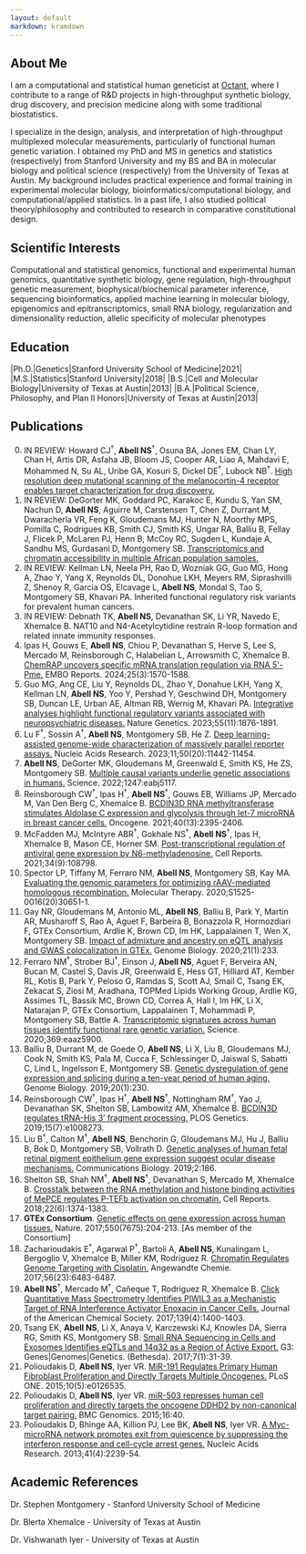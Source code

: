```yaml
---
layout: default
markdown: kramdown
---
```


## About Me

I am a computational and statistical human geneticist at [Octant](https://www.octant.bio/), where I contribute to a range of R&D projects in high-throughput synthetic biology, drug discovery, and precision medicine along with some traditional biostatistics.

I specialize in the design, analysis, and interpretation of high-throughput multiplexed molecular measurements, particularly of functional human genetic variation. I obtained my PhD and MS in genetics and statistics (respectively) from Stanford University and my BS and BA in molecular biology and political science (respectively) from the University of Texas at Austin. My background includes practical experience and formal training in experimental molecular biology, bioinformatics/computational biology, and computational/applied statistics. In a past life, I also studied political theory/philosophy and contributed to research in comparative constitutional design.

## Scientific Interests

Computational and statistical genomics, functional and experimental human genomics, quantitative synthetic biology, gene regulation, high-throughput genetic measurement, biophysical/biochemical parameter inference, sequencing bioinformatics, applied machine learning in molecular biology, epigenomics and epitranscriptomics, small RNA biology, regularization and dimensionality reduction, allelic specificity of molecular phenotypes

## Education

|Ph.D.|Genetics|Stanford University School of Medicine|2021|
|M.S.|Statistics|Stanford University|2018|
|B.S.|Cell and Molecular Biology|University of Texas at Austin|2013|
|B.A.|Political Science, Philosophy, and Plan II Honors|University of Texas at Austin|2013|

## Publications
0. IN REVIEW: Howard CJ<sup>&dagger;</sup>, **Abell NS**<sup>&dagger;</sup>, Osuna BA, Jones EM, Chan LY, Chan H, Artis DR, Asfaha JB, Bloom JS, Cooper AR, Liao A, Mahdavi E, Mohammed N, Su AL, Uribe GA, Kosuri S, Dickel DE<sup>&dagger;</sup>, Lubock NB<sup>&dagger;</sup>. [High resolution deep mutational scanning of the melanocortin-4 receptor enables target characterization for drug discovery.](https://www.biorxiv.org/content/10.1101/2024.10.11.617882v1)
0. IN REVIEW: DeGorter MK, Goddard PC, Karakoc E, Kundu S, Yan SM, Nachun D, **Abell NS**, Aguirre M, Carstensen T, Chen Z, Durrant M, Dwaracherla VR, Feng K, Gloudemans MJ, Hunter N, Moorthy MPS, Pomilla C, Rodrigues KB, Smith CJ, Smith KS, Ungar RA, Balliu B, Fellay J, Flicek P, McLaren PJ, Henn B, McCoy RC, Sugden L, Kundaje A, Sandhu MS, Gurdasani D, Montgomery SB. [Transcriptomics and chromatin accessibility in multiple African population samples.](https://www.biorxiv.org/content/10.1101/2023.11.04.564839v1)
0. IN REVIEW: Kellman LN, Neela PH, Rao D, Wozniak GG, Guo MG, Hong A, Zhao Y, Yang X, Reynolds DL, Donohue LKH, Meyers RM, Siprashvilli Z, Shenoy R, Garcia OS, Elcavage L, **Abell NS**, Mondal S, Tao S, Montgomery SB, Khavari PA. Inherited functional regulatory risk variants for prevalent human cancers.
0. IN REVIEW: Debnath TK, **Abell NS**, Devanathan SK, Li YR, Navedo E, Xhemalce B. NAT10 and N4-Acetylcytidine restrain R-loop formation and related innate immunity responses.
0. Ipas H, Gouws E, **Abell NS**, Chiou P, Devanathan S, Herve S, Lee S, Mercado M, Reinsborough C, Halabelian L, Arrowsmith C, Xhemalce B. [ChemRAP uncovers specific mRNA translation regulation via RNA 5'-Pme.](https://pubmed.ncbi.nlm.nih.gov/38263329/) EMBO Reports. 2024;25(3):1570-1588.
0. Guo MG, Ang CE, Liu Y, Reynolds DL, Zhao Y, Donahue LKH, Yang X, Kellman LN, **Abell NS**, Yoo Y, Pershad Y, Geschwind DH, Montgomery SB, Duncan LE, Urban AE, Altman RB, Wernig M, Khavari PA. [Integrative analyses highlight functional regulatory variants associated with neuropsychiatric diseases.](https://pubmed.ncbi.nlm.nih.gov/37857935/) Nature Genetics. 2023;55(11):1876-1891.
0. Lu F<sup>&dagger;</sup>, Sossin A<sup>&dagger;</sup>, **Abell NS**, Montgomery SB, He Z. [Deep learning-assisted genome-wide characterization of massively parallel reporter assays.](https://pubmed.ncbi.nlm.nih.gov/36350674/) Nucleic Acids Research. 2023;11;50(20):11442-11454.
0. **Abell NS**, DeGorter MK, Gloudemans M, Greenwald E, Smith KS, He ZS, Montgomery SB. [Multiple causal variants underlie genetic associations in humans.](https://pubmed.ncbi.nlm.nih.gov/35298243/) Science. 2022;1247:eabj5117.
0. Reinsborough CW<sup>&dagger;</sup>, Ipas H<sup>&dagger;</sup>, **Abell NS**<sup>&dagger;</sup>, Gouws EB, Williams JP, Mercado M, Van Den Berg C, Xhemalce B. [BCDIN3D RNA methyltransferase stimulates Aldolase C expression and glycolysis through let-7 microRNA in breast cancer cells.](https://pubmed.ncbi.nlm.nih.gov/33664453/) Oncogene. 2021;40(13):2395-2406.
0. McFadden MJ, McIntyre ABR<sup>&dagger;</sup>, Gokhale NS<sup>&dagger;</sup>, **Abell NS**<sup>&dagger;</sup>, Ipas H, Xhemalce B, Mason CE, Horner SM. [Post-transcriptional regulation of antiviral gene expression by N6-methyladenosine.](https://pubmed.ncbi.nlm.nih.gov/33657363/) Cell Reports. 2021;34(9):108798.
0. Spector LP, Tiffany M, Ferraro NM, **Abell NS**, Montgomery SB, Kay MA. [Evaluating the genomic parameters for optimizing rAAV-mediated homologous recombination.](https://pubmed.ncbi.nlm.nih.gov/33248247/) Molecular Therapy. 2020;S1525-0016(20)30651-1.
0. Gay NR, Gloudemans M, Antonio ML, **Abell NS**, Balliu B, Park Y, Martin AR, Musharoff S, Rao A, Aguet F, Barbeira B, Bonazzola R, Hormozdiari F, GTEx Consortium, Ardlie K, Brown CD, Im HK, Lappalainen T, Wen X, Montgomery SB. [Impact of admixture and ancestry on eQTL analysis and GWAS colocalization in GTEx.](https://pubmed.ncbi.nlm.nih.gov/32912333/) Genome Biology. 2020;21(1):233.
0. Ferraro NM<sup>&dagger;</sup>, Strober BJ<sup>&dagger;</sup>, Einson J, **Abell NS**, Aguet F, Berveira AN, Bucan M, Castel S, Davis JR, Greenwald E, Hess GT, Hilliard AT, Kember RL, Kotis B, Park Y, Peloso G, Ramdas S, Scott AJ, Smail C, Tsang EK, Zekacat S, Ziosi M, Aradhana, TOPMed Lipids Working Group, Ardlie KG, Assimes TL, Bassik MC, Brown CD, Correa A, Hall I, Im HK, Li X, Natarajan P, GTEx Consortium, Lappalainen T, Mohammadi P, Montgomery SB, Battle A. [Transcriptomic signatures across human tissues identify functional rare genetic variation.](https://pubmed.ncbi.nlm.nih.gov/32913073/) Science. 2020;369:eaaz5900.
0. Balliu B, Durrant M, de Goede O, **Abell NS**, Li X, Liu B, Gloudemans MJ, Cook N, Smith KS, Pala M, Cucca F, Schlessinger D, Jaiswal S, Sabatti C, Lind L, Ingelsson E, Montgomery SB. [Genetic dysregulation of gene expression and splicing during a ten-year period of human aging.](https://www.ncbi.nlm.nih.gov/pubmed/31684996) Genome Biology. 2019;20(1):230.
0. Reinsborough CW<sup>&dagger;</sup>, Ipas H<sup>&dagger;</sup>, **Abell NS**<sup>&dagger;</sup>, Nottingham RM<sup>&dagger;</sup>, Yao J, Devanathan SK, Shelton SB, Lambowitz AM, Xhemalce B. [BCDIN3D regulates tRNA-His 3’ fragment processing.](https://www.ncbi.nlm.nih.gov/pubmed/31329584) PLOS Genetics. 2019;15(7):e1008273.
0. Liu B<sup>&dagger;</sup>, Calton M<sup>&dagger;</sup>, **Abell NS**, Benchorin G, Gloudemans MJ, Hu J, Balliu B, Bok D, Montgomery SB, Vollrath D. [Genetic analyses of human fetal retinal pigment epithelium gene expression suggest ocular disease mechanisms.](https://www.ncbi.nlm.nih.gov/pubmed/31123710) Communications Biology. 2019;2:186.
0. Shelton SB, Shah NM<sup>&dagger;</sup>, **Abell NS**<sup>&dagger;</sup>, Devanathan S, Mercado M, Xhemalce B. [Crosstalk between the RNA methylation and histone binding activities of MePCE regulates P-TEFb activation on chromatin.](https://www.ncbi.nlm.nih.gov/pubmed/29425494) Cell Reports. 2018;22(6):1374-1383.
0. **GTEx Consortium**. [Genetic effects on gene expression across human tissues.](https://www.ncbi.nlm.nih.gov/pubmed/29022597) Nature. 2017;550(7675):204-213. [As member of the Consortium]
0. Zacharioudakis E<sup>&dagger;</sup>, Agarwal P<sup>&dagger;</sup>, Bartoli A, **Abell NS**, Kunalingam L, Bergoglio V, Xhemalce B, Miller KM, Rodriguez R. [Chromatin Regulates Genome Targeting with Cisplatin.](https://www.ncbi.nlm.nih.gov/pubmed/28474855) Angewandte Chemie. 2017;56(23):6483-6487.
0. **Abell NS**<sup>&dagger;</sup>, Mercado M<sup>&dagger;</sup>, Cañeque T, Rodriguez R, Xhemalce B. [Click Quantitative Mass Spectrometry Identifies PIWIL3 as a Mechanistic Target of RNA Interference Activator Enoxacin in Cancer Cells.](https://www.ncbi.nlm.nih.gov/pubmed/28094937) Journal of the American Chemical Society. 2017;139(4):1400-1403.
0. Tsang EK, **Abell NS**, Li X, Anaya V, Karczewski KJ, Knowles DA, Sierra RG, Smith KS, Montgomery SB. [Small RNA Sequencing in Cells and Exosomes Identifies eQTLs and 14q32 as a Region of Active Export.](https://www.ncbi.nlm.nih.gov/pubmed/27799337) G3: Genes\|Genomes\|Genetics. (Bethesda). 2017;7(1):31-39.
0. Polioudakis D, **Abell NS**, Iyer VR. [MiR-191 Regulates Primary Human Fibroblast Proliferation and Directly Targets Multiple Oncogenes.](https://www.ncbi.nlm.nih.gov/pubmed/25992613) PLoS ONE. 2015;10(5):e0126535.
0. Polioudakis D, **Abell NS**, Iyer VR. [miR-503 represses human cell proliferation and directly targets the oncogene DDHD2 by non-canonical target pairing.](https://www.ncbi.nlm.nih.gov/pubmed/25653011) BMC Genomics. 2015;16:40.
0. Polioudakis D, Bhinge AA, Killion PJ, Lee BK, **Abell NS**, Iyer VR. [A Myc-microRNA network promotes exit from quiescence by suppressing the interferon response and cell-cycle arrest genes.](https://www.ncbi.nlm.nih.gov/pubmed/23303785) Nucleic Acids Research. 2013;41(4):2239-54.

## Academic References

Dr. Stephen Montgomery - Stanford University School of Medicine

Dr. Blerta Xhemalce - University of Texas at Austin

Dr. Vishwanath Iyer - University of Texas at Austin





